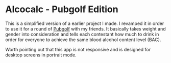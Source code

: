 # Alcocalc - Pubgolf Edition
This is a simplified version of a earlier project I made. I revamped it in order to use it for a round of [Pubgolf](https://en.wikipedia.org/wiki/Pub_Golf) with my friends. It basically takes weight and gender into consideration and tells each contestant how much to drink in order for everyone to achieve the same blood alcohol content level (BAC).

Worth pointing out that this app is not responsive and is designed for desktop screens in portrait mode.
